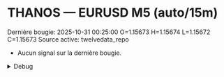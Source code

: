 # THANOS — EURUSD M5 (auto/15m)
Dernière bougie: 2025-10-31 00:25:00  O=1.15673  H=1.15674  L=1.15672  C=1.15673
Source active: twelvedata_repo

- Aucun signal sur la dernière bougie.

<details><summary>Debug</summary>

- TD_API_KEY manquant.

</details>